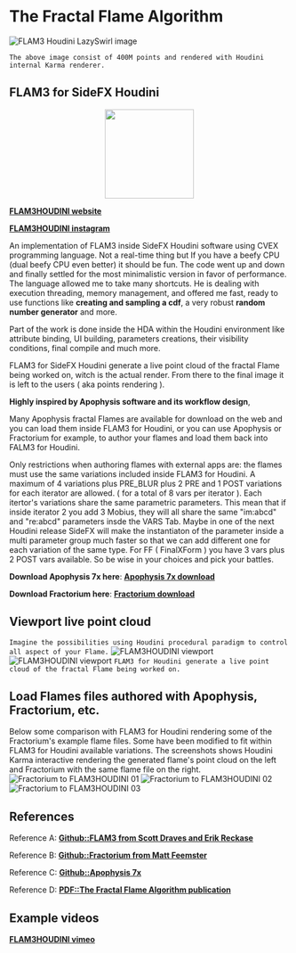 # The Fractal Flame Algorithm
![FLAM3 Houdini LazySwirl image](https://github.com/alexnardini/FLAM3/blob/main/img/JulianSwirlsKarma.jpg)

`The above image consist of 400M points and rendered with Houdini internal Karma renderer.`

## FLAM3 for SideFX Houdini

<p align="center">
  <img width="160" height="160" src="https://github.com/alexnardini/FLAM3/blob/main/img/LOGO_F_github.svg" />
</p>

**[FLAM3HOUDINI website](https://www.alexnardini.net/)**

**[FLAM3HOUDINI instagram](https://www.instagram.com/alexnardini/)**

An implementation of FLAM3 inside SideFX Houdini software using CVEX programming language.
Not a real-time thing but If you have a beefy CPU (dual beefy CPU even better) it should be fun.
The code went up and down and finally settled for the most minimalistic version in favor of performance.
The language allowed me to take many shortcuts. He is dealing with execution threading, memory management, and offered me
fast, ready to use functions like **creating and sampling a cdf**, a very robust **random number generator** and more.

Part of the work is done inside the HDA within the Houdini environment
like attribute binding, UI building, parameters creations, their visibility conditions, final compile and much more.

FLAM3 for SideFX Houdini generate a live point cloud of the fractal Flame being worked on, witch is the actual render.
From there to the final image it is left to the users ( aka points rendering ).

**Highly inspired by Apophysis software and its workflow design**,

Many Apophysis fractal Flames are available for download on the web
and you can load them inside FLAM3 for Houdini,
or you can use Apophysis or Fractorium for example, to author your flames and load them back into FALM3 for Houdini.

Only restrictions when authoring flames with external apps are:
the flames must use the same variations included inside FLAM3 for Houdini.
A maximum of 4 variations plus PRE_BLUR plus 2 PRE and 1 POST variations for each iterator are allowed.
( for a total of 8 vars per iterator ).
Each itertor's variations share the same parametric parameters.
This mean that if inside iterator 2 you add 3 Mobius, they will all share the same "im:abcd" and "re:abcd" parameters insde the VARS Tab.
Maybe in one of the next Houdini release SideFX will make the instantiaton of the parameter inside a multi parameter group much faster
so that we can add different one for each variation of the same type.
For FF ( FinalXForm ) you have 3 vars plus 2 POST vars available.
So be wise in your choices and pick your battles.

**Download Apophysis 7x here**: [**Apophysis 7x download**](https://sourceforge.net/projects/apophysis7x/)

**Download Fractorium here**: [**Fractorium download**](http://fractorium.com/)


## Viewport live point cloud
`Imagine the possibilities using Houdini procedural paradigm to control all aspect of your Flame.`
![FLAM3HOUDINI viewport](https://github.com/alexnardini/FLAM3/blob/main/img/FLAM3_Hviewport_ChaoticaMatch_H19.jpg)
![FLAM3HOUDINI viewport](https://github.com/alexnardini/FLAM3/blob/main/img/FLAM3_Hviewport_H19.jpg)
`FLAM3 for Houdini generate a live point cloud of the fractal Flame being worked on.`

## Load Flames files authored with Apophysis, Fractorium, etc.
Below some comparison with FLAM3 for Houdini rendering some of the Fractorium's example flame files.
Some have been modified to fit within FLAM3 for Houdini available variations. The screenshots shows
Houdini Karma interactive rendering the generated flame's point cloud on the left and Fractorium with the same flame file on the right.
![Fractorium to FLAM3HOUDINI 01](https://github.com/alexnardini/FLAM3/blob/main/img/FractoriumToFLAM3HOUDINI_01.jpg)
![Fractorium to FLAM3HOUDINI 02](https://github.com/alexnardini/FLAM3/blob/main/img/FractoriumToFLAM3HOUDINI_02.jpg)
![Fractorium to FLAM3HOUDINI 03](https://github.com/alexnardini/FLAM3/blob/main/img/FractoriumToFLAM3HOUDINI_00.jpg)


## References
Reference A: [**Github::FLAM3 from Scott Draves and Erik Reckase**](https://github.com/scottdraves/flam3)

Reference B: [**Github::Fractorium from Matt Feemster**](https://bitbucket.org/mfeemster/fractorium/src/master/)

Reference C: [**Github::Apophysis 7x**](https://github.com/xyrus02/apophysis-7x)

Reference D: [**PDF::The Fractal Flame Algorithm publication**](https://flam3.com/flame_draves.pdf)


## Example videos
**[FLAM3HOUDINI vimeo](https://vimeo.com/alexnardini)**

